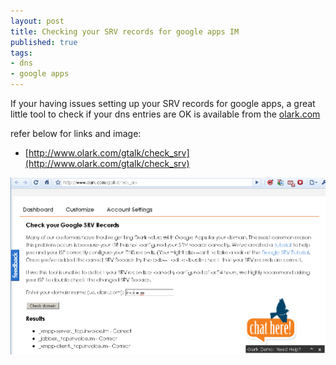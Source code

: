 ```yaml
---
layout: post
title: Checking your SRV records for google apps IM
published: true
tags: 
- dns
- google apps
---
```

If your having issues setting up your SRV records for google apps, 
a great little tool to check if your dns entries are OK is available from the [olark.com](http://www.olark.com/gtalk/check_srv)

refer below for links and image:

* [http://www.olark.com/gtalk/check_srv](http://www.olark.com/gtalk/check_srv)

![](/img/olark-srv.png)
